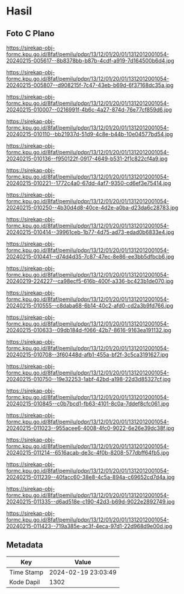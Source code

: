 # Hasil

## Foto C Plano

https://sirekap-obj-formc.kpu.go.id/8faf/pemilu/pdpr/13/12/01/20/01/1312012001054-20240215-005617--8b8378bb-b87b-4cdf-a919-7d164500b6d4.jpg

https://sirekap-obj-formc.kpu.go.id/8faf/pemilu/pdpr/13/12/01/20/01/1312012001054-20240215-005807--d908215f-7c47-43eb-b69d-6f37168dc35a.jpg

https://sirekap-obj-formc.kpu.go.id/8faf/pemilu/pdpr/13/12/01/20/01/1312012001054-20240215-010007--0216991f-4b6c-4a27-874d-76e77cf859d6.jpg

https://sirekap-obj-formc.kpu.go.id/8faf/pemilu/pdpr/13/12/01/20/01/1312012001054-20240215-010110--bb21937d-51d9-4c8e-b44b-10e04577bd54.jpg

https://sirekap-obj-formc.kpu.go.id/8faf/pemilu/pdpr/13/12/01/20/01/1312012001054-20240215-010136--f950122f-0917-4649-b531-2f1c822cf4a9.jpg

https://sirekap-obj-formc.kpu.go.id/8faf/pemilu/pdpr/13/12/01/20/01/1312012001054-20240215-010221--1772c4a0-67dd-4af7-9350-cd6ef3e75414.jpg

https://sirekap-obj-formc.kpu.go.id/8faf/pemilu/pdpr/13/12/01/20/01/1312012001054-20240215-010250--4b30d4d8-40ce-4d2e-a0ba-d23da6c28783.jpg

https://sirekap-obj-formc.kpu.go.id/8faf/pemilu/pdpr/13/12/01/20/01/1312012001054-20240215-010414--39961ceb-1b77-4d75-ad73-edad0b6833e4.jpg

https://sirekap-obj-formc.kpu.go.id/8faf/pemilu/pdpr/13/12/01/20/01/1312012001054-20240215-010441--d74d4d35-7c87-47ec-8e86-ee3bb5dfbcb6.jpg

https://sirekap-obj-formc.kpu.go.id/8faf/pemilu/pdpr/13/12/01/20/01/1312012001054-20240219-224227--ca98ecf5-616b-400f-a336-bc423b1de070.jpg

https://sirekap-obj-formc.kpu.go.id/8faf/pemilu/pdpr/13/12/01/20/01/1312012001054-20240215-010555--c8daba68-6b14-40c2-afd0-cd2a3b9fd766.jpg

https://sirekap-obj-formc.kpu.go.id/8faf/pemilu/pdpr/13/12/01/20/01/1312012001054-20240215-010633--09db184d-f066-42b7-8616-9163ea191132.jpg

https://sirekap-obj-formc.kpu.go.id/8faf/pemilu/pdpr/13/12/01/20/01/1312012001054-20240215-010708--3f60448d-afb1-455a-bf2f-3c5ca3191627.jpg

https://sirekap-obj-formc.kpu.go.id/8faf/pemilu/pdpr/13/12/01/20/01/1312012001054-20240215-010750--19e32253-1abf-42bd-a198-22d3d85327cf.jpg

https://sirekap-obj-formc.kpu.go.id/8faf/pemilu/pdpr/13/12/01/20/01/1312012001054-20240215-010845--c0b7bcd1-fb63-4101-8c0a-7ddef8cfc061.jpg

https://sirekap-obj-formc.kpu.go.id/8faf/pemilu/pdpr/13/12/01/20/01/1312012001054-20240215-011023--955acee6-4008-4fc0-9022-6e26e39dc38f.jpg

https://sirekap-obj-formc.kpu.go.id/8faf/pemilu/pdpr/13/12/01/20/01/1312012001054-20240215-011214--6516acab-de3c-4f0b-8208-577dbff64fb5.jpg

https://sirekap-obj-formc.kpu.go.id/8faf/pemilu/pdpr/13/12/01/20/01/1312012001054-20240215-011239--40facc60-38e8-4c5a-894a-c69652cd7d4a.jpg

https://sirekap-obj-formc.kpu.go.id/8faf/pemilu/pdpr/13/12/01/20/01/1312012001054-20240215-011335--d6ad518e-c190-42d3-b69d-9022e2892749.jpg

https://sirekap-obj-formc.kpu.go.id/8faf/pemilu/pdpr/13/12/01/20/01/1312012001054-20240215-011423--719a385e-ac3f-4eca-97d1-22d968d9e00d.jpg


## Metadata

| Key        | Value               |
| ---------- | ------------------- |
| Time Stamp | 2024-02-19 23:03:49 |
| Kode Dapil | 1302                |



